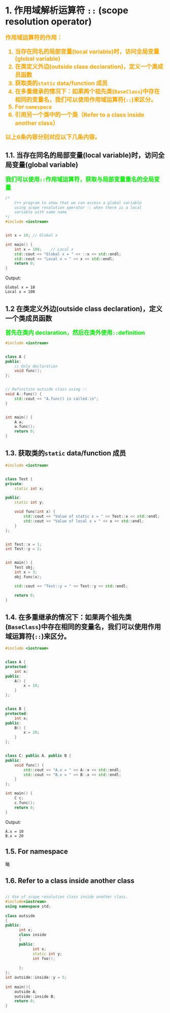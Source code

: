 # 1. 作用域解析运算符 `::` (scope resolution operator)
<font color="orange" size="4"><b>

作用域运算符的作用：
1. 当存在同名的局部变量(local variable)时，访问全局变量(global variable)
2. 在类定义外边(outside class declaration)，定义一个类成员函数
3. 获取类的`static` data/function 成员
4. 在多重继承的情况下：如果两个祖先类(`BaseClass`)中存在相同的变量名，我们可以使用作用域运算符(`::`)来区分。
5. For `namespace`
6. 引用另一个类中的一个类（Refer to a class inside another class）

以上6条内容分别对应以下几条内容。

</b></font>

## 1.1. 当存在同名的局部变量(local variable)时，访问全局变量(global variable)
<font color="gree" size="4"><b>我们可以使用`::`作用域运算符，获取与局部变量重名的全局变量</b></font>

```c++
/*
    C++ program to show that we can access a global variable 
    using scope resolution operator :: when there is a local
    variable with same name
*/
#include <iostream>


int x = 10; // Global x

int main() {
    int x = 100;    // Local x
    std::cout << "Global x = " << ::x << std::endl;
    std::cout << "Local x = " << x << std::endl;
    return 0;
}
```

Output:
```shell
Global x = 10
Local x = 100
```

## 1.2 在类定义外边(outside class declaration)，定义一个类成员函数
<font color="gree" size="4"><b>首先在类内 declaration，然后在类外使用`::`definition</b></font>

```c++
#include <iostream>


class A {
public:
    // Only declaration
    void func();
};


// Definition outside class using ::
void A::func() {
    std::cout << "A.func() is called.\n";
}


int main() {
    A a;
    a.func();
    return 0;
}
```


## 1.3. 获取类的`static` data/function 成员
```c++
#include <iostream>


class Test {
private:
    static int x;

public:
    static int y;

    void func(int x) {
        std::cout << "Value of static x = " << Test::x << std::endl;
        std::cout << "Value of local x = " << x << std::endl;
    }
};


int Test::x = 1;
int Test::y = 2;


int main() {
    Test obj;
    int x = 3;
    obj.func(x);

    std::cout << "Test::y = " << Test::y << std::endl;

    return 0;
}
```

## 1.4. 在多重继承的情况下：如果两个祖先类(`BaseClass`)中存在相同的变量名，我们可以使用作用域运算符(`::`)来区分。
```c++
#include <iostream>


class A {
protected:
    int x;
public:
    A() {
        x = 10;
    }
};


class B {
protected:
    int x;
public:
    B() {
        x = 20;
    }
};


class C: public A, public B {
public:
    void func() {
        std::cout << "A.x = " << A::x << std::endl;
        std::cout << "B.x = " << B::x << std::endl;
    }
};

int main() {
    C c;
    c.func();
    return 0;
}
```

Output:
```shell
A.x = 10
B.x = 20
```


## 1.5. For namespace
略

## 1.6. Refer to a class inside another class
```c++

// Use of scope resolution class inside another class.
#include<iostream>
using namespace std;
  
class outside
{
public:
      int x;
      class inside
      {
      public:
            int x;
            static int y; 
            int foo();
  
      };
};
int outside::inside::y = 5; 
  
int main(){
    outside A;
    outside::inside B;
    return 0;
}
```